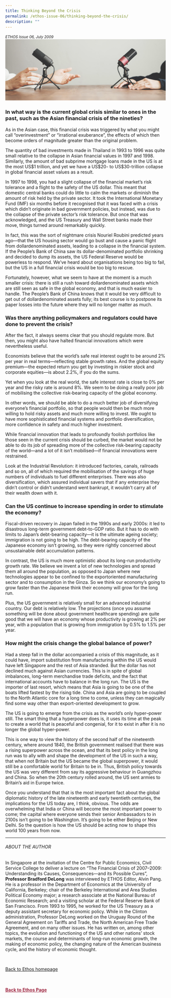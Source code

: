 ```yaml
---
title: Thinking Beyond the Crisis
permalink: /ethos-issue-06/thinking-beyond-the-crisis/
description: ""
---
```

<style>

.back a
{
	color: #9f2943;
	font-weight: bold;
}

#banner img
{
	width:100%;
}
	
.author
{
border-bottom: 1px solid black;
margin-top:40px;
padding-bottom:30px;
border-top: 1px solid black;	

}

.author p {
	font-size: 0.9em;
	line-height:24px !important;
	}	

.break
{
   border-top: 1px solid  black;
   border-bottom: 1px solid black;
	 padding:20px;
	text-align:center;
	margin-top:50px;
}
	
.break1
{
font-family: Georgia;
	font-size:20px;
	font-style: italic;
	font-weight: bold;
}

.boxheader {
	color: white !important;
	}	

.containerbox {
	background-color: #eceedb;
	border-radius: 10px;
	padding: 5%;
	margin-top: 5%;
	
	}	

li {
	font-size: 15px !important;
	
	}	

</style>

<em><small>ETHOS Issue 06, July 2009</small></em>
<img src="/images/Landing_Banner_Images/banner_interview.jpg">

  
<h3>In what way is the current global crisis similar to ones in the past, such as the Asian financial crisis of the nineties? </h3>  
  
<p>As in the Asian case, this financial crisis was triggered by what you might call “overinvestment” or “irrational exuberance”, the effects of which then become orders of magnitude greater than the original problem.</p>  
  
<p>The quantity of bad investments made in Thailand in 1993 to 1996 was quite small relative to the collapse in Asian financial values in 1997 and 1998. Similarly, the amount of bad subprime mortgage loans made in the US is at the most US$1 trillion, and yet we have a US$20- to US$30-trillion collapse in global financial asset values as a result.</p>  
  
<p>In 1997 to 1998, you had a slight collapse of the financial market’s risk tolerance and a flight to the safety of the US dollar. This meant that domestic central banks could do little to calm the markets or diminish the amount of risk held by the private sector. It took the International Monetary Fund (IMF) six months before it recognised that it was faced with a crisis which didn’t originate in bad government policies, but instead, was due to the collapse of the private sector’s risk tolerance. But once that was acknowledged, and the US Treasury and Wall Street banks made their move, things turned around remarkably quickly.</p>  
  
<p>In fact, this was the sort of nightmare crisis Nouriel Roubini predicted years ago—that the US housing sector would go bust and cause a panic flight from dollardenominated assets, leading to a collapse in the financial system. If the People’s Bank of China saw its dollar-denominated portfolio shrinking and decided to dump its assets, the US Federal Reserve would be powerless to respond. We’ve heard about organisations being too big to fail, but the US in a full financial crisis would be too big to rescue.</p>  
  
<p>Fortunately, however, what we seem to have at the moment is a much smaller crisis: there is still a rush toward dollardenominated assets which are still seen as safe in the global economy, and that is much easier to handle. The People’s Bank of China knows that it would be very difficult to get out of dollardenominated assets fully; its best course is to postpone its paper losses into the future where they will no longer matter as much.</p>  
  
<h3>Was there anything policymakers and regulators could have done to prevent the crisis? </h3>  
  
<p>After the fact, it always seems clear that you should regulate more. But then, you might also have halted financial innovations which were nevertheless useful.</p>  
  
<p>Economists believe that the world’s safe real interest ought to be around 2% per year in real terms—reflecting stable growth rates. And the global equity premium—the expected return you get by investing in riskier stock and corporate equities—is about 2.2%, if you do the sums.</p>  
  
<p>Yet when you look at the real world, the safe interest rate is close to 0% per year and the risky rate is around 8%. We seem to be doing a really poor job of mobilising the collective risk-bearing capacity of the global economy.</p>  
  
<p>In other words, we should be able to do a much better job of diversifying everyone’s financial portfolio, so that people would then be much more willing to hold risky assets and much more willing to invest. We ought to have more sophisticated financial systems and portfolio diversification, more confidence in safety and much higher investment.</p>  
  
<p>While financial innovation that leads to profoundly foolish portfolios like those seen in the current crisis should be curbed, the market would not be able to do its job of spreading more of the collective risk-bearing capacity of the world—and a lot of it isn’t mobilised—if financial innovations were restrained.</p>  
  
<p>Look at the Industrial Revolution: it introduced factories, canals, railroads and so on, all of which required the mobilisation of the savings of huge numbers of individuals to fuel different enterprises. There was also diversification, which assured individual savers that if any enterprise they didn’t control or didn’t understand went bankrupt, it wouldn’t carry all of their wealth down with it.</p>  
  
<h3>Can the US continue to increase spending in order to stimulate the economy?</h3>  
  
<p>Fiscal-driven recovery in Japan failed in the 1990s and early 2000s: it led to disastrous long-term government debt-to-GDP ratio. But it has to do with limits to Japan’s debt-bearing capacity—it is the ultimate ageing society; immigration is not going to be high. The debt-bearing capacity of the Japanese economy isn’t growing, so they were rightly concerned about unsustainable debt accumulation patterns.</p>  
  
<p>In contrast, the US is much more optimistic about its long-run productivity growth rate. We believe we invent a lot of new technologies and spread them all around the population, as opposed to Japan where new technologies appear to be confined to the exportoriented manufacturing sector and to consumption in the Ginza. So we think our economy’s going to grow faster than the Japanese think their economy will grow for the long run.</p>  
  
<p>Plus, the US government is relatively small for an advanced industrial country. Our debt is relatively low. The projections (once you assume something will be done about government healthcare spending) are quite good that we will have an economy whose productivity is growing at 2% per year, with a population that is growing from immigration by 0.5% to 1.5% per year.</p>  
  
<h3>How might the crisis change the global balance of power? </h3>  
  
<p>Had a steep fall in the dollar accompanied a crisis of this magnitude, as it could have, import substitution from manufacturing within the US would have left Singapore and the rest of Asia stranded. But the dollar has not declined much against Asian currencies. This is in spite of global imbalances, long-term merchandise trade deficits, and the fact that international accounts have to balance in the long run. The US is the importer of last resort, which means that Asia is going to be one of the boats lifted fastest by the rising tide. China and Asia are going to be coupled to the North Atlantic core for a long time to come, unless they can magically find some way other than export-oriented development to grow.</p>  
  
<p>The US is going to emerge from the crisis as the world’s only hyper–power still. The smart thing that a hyperpower does is, it uses its time at the peak to create a world that is peaceful and congenial, for it to exist in after it is no longer the global hyper-power.</p>  
  
<p>This is one way to view the history of the second half of the nineteenth century, where around 1840, the British government realised that there was a rising superpower across the ocean, and that its best policy in the long run was to ally with and shape the development of the US in such a way, that when not Britain but the US became the global superpower, it would still be a comfortable world for Britain to be in. Thus, British policy towards the US was very different from say its aggressive behaviour in Guangzhou and China. So when the 20th century rolled around, the US sent armies to Britain’s aid in Europe twice.</p>  
  
<p>Once you understand that that is the most important fact about the global diplomatic history of the late nineteenth and early twentieth centuries, the implications for the US today are, I think, obvious. The odds are overwhelming that India or China will become the most important power to come; the capital where everyone sends their senior Ambassadors to in 2100s isn’t going to be Washington. It’s going to be either Beijing or New Delhi. So the question is how the US should be acting now to shape this world 100 years from now.</p>  
  
<hr>  
  
<h6>ABOUT THE AUTHOR</h6>  
  
<p class="small-text">In Singapore at the invitation of the Centre for Public Economics, Civil Service College to deliver a lecture on “The Financial Crisis of 2007–2009: Understanding its Causes, Consequences—and its Possible Cures”, <strong>Professor Bradford DeLong</strong> was interviewed by ETHOS Editor, Alvin Pang. He is a professor in the Department of Economics at the University of California, Berkeley; chair of the Berkeley International and Area Studies Political Economy major; a research associate at the National Bureau of Economic Research; and a visiting scholar at the Federal Reserve Bank of San Francisco. From 1993 to 1995, he worked for the US Treasury as a deputy assistant secretary for economic policy. While in the Clinton administration, Professor DeLong worked on the Uruguay Round of the General Agreement on Tariffs and Trade, the North American Free Trade Agreement, and on many other issues. He has written on, among other topics, the evolution and functioning of the US and other nations’ stock markets, the course and determinants of long-run economic growth, the making of economic policy, the changing nature of the American business cycle, and the history of economic thought.</p>  
  
<br>  
  
<p><a href="../../ethos.html">Back to Ethos homepage</a></p>




<br>
<br>	
<div class="back">
<a href="/ethos/">Back to Ethos Page</a>	
</div>